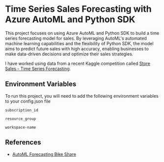 
# Time Series Sales Forecasting with Azure AutoML and Python SDK

This project focuses on using Azure AutoML and Python SDK to build a time series forecasting model for sales. By leveraging AutoML's automated machine learning capabilities and the flexibility of Python SDK, the model aims to predict future sales with high accuracy, enabling businesses to make data-driven decisions and optimize their sales strategies.

I have worked using data from a recent Kaggle competition called [Store Sales - Time Series Forecasting](https://www.kaggle.com/competitions/store-sales-time-series-forecasting/overview).







## Environment Variables

To run this project, you will need to add the following environment variables to your config.json file

`subscription_id`

`resource_group`

`workspace-name`

## References

 - [AutoML Forecasting Bike Share](https://github.com/Azure/azureml-examples/blob/main/sdk/python/jobs/automl-standalone-jobs/automl-forecasting-task-bike-share/auto-ml-forecasting-bike-share.ipynb)

